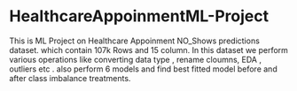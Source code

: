 # HealthcareAppoinmentML-Project
This is ML Project on Healthcare Appoinment NO_Shows predictions dataset. which contain 107k Rows and 15 column. In this dataset we perform various operations like converting data type , rename cloumns, EDA , outliers etc . also perform 6  models and find best fitted model before and after class imbalance treatments.
